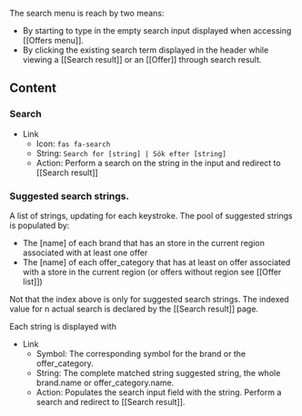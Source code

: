 The search menu is reach by two means:

* By starting to type in the empty search input displayed when accessing [[Offers menu]].
* By clicking the existing search term displayed in the header while viewing a [[Search result]] or an [[Offer]] through search result. 

## Content

### Search
* Link
  * Icon: `fas fa-search`
  * String: `Search for [string] | Sök efter [string]` 
  * Action: Perform a search on the string in the input and redirect to [[Search result]]

### Suggested search strings.  
A list of strings, updating for each keystroke. The pool of suggested strings is populated by:
* The [name] of each brand that has an store in the current region associated with at least one offer
* The [name] of each offer_category that has at least on offer associated with a store in the current region (or offers without region see [[Offer 
list]])

Not that the index above is only for suggested search strings. The indexed value for n actual search is declared by the [[Search result]] page.

Each string is displayed with 
* Link
  * Symbol: The corresponding symbol for the brand or the offer_category.
  * String: The complete matched string suggested string, the whole brand.name or offer_category.name.
  * Action: Populates the search input field with the string. Perform a search and redirect to [[Search result]].
